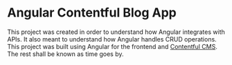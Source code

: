 # Angular Contentful Blog App

This project was created in order to understand how Angular integrates with APIs. It also meant to understand how Angular handles CRUD operations. This project was built using Angular for the frontend and [Contentful CMS](https://www.contentful.com/). The rest shall be known as time goes by.
